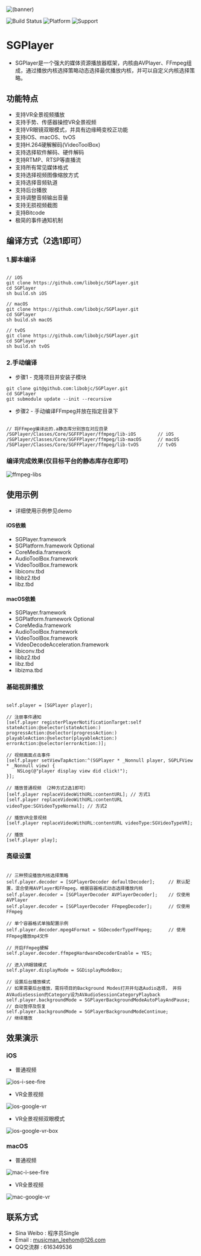 ![(banner)](https://coding.net/u/0x010101/p/resource-public/git/raw/master/SGPlayer/banner-small.png)

![Build Status](https://img.shields.io/badge/build-%20passing%20-brightgreen.svg)
![Platform](https://img.shields.io/badge/Platform-%20iOS%20macOS%20tvOS%20-blue.svg)
![Support](https://img.shields.io/badge/support-%20VR%20360%C2%B0%20-orange.svg)

# SGPlayer 

- SGPlayer是一个强大的媒体资源播放器框架，内核由AVPlayer、FFmpeg组成，通过播放内核选择策略动态选择最优播放内核，并可以自定义内核选择策略。

## 功能特点

- 支持VR全景视频播放
- 支持手势、传感器操控VR全景视频
- 支持VR眼镜双眼模式，并具有边缘畸变校正功能
- 支持iOS、macOS、tvOS
- 支持H.264硬解解码(VideoToolBox)
- 支持选择软件解码、硬件解码
- 支持RTMP、RTSP等直播流
- 支持所有常见媒体格式
- 支持选择视频图像缩放方式
- 支持选择音频轨道
- 支持后台播放
- 支持调整音频输出音量
- 支持无损视频截图
- 支持Bitcode
- 极简的事件通知机制

## 编译方式（2选1即可）

### 1.脚本编译

```obj-c

// iOS
git clone https://github.com/libobjc/SGPlayer.git
cd SGPlayer
sh build.sh iOS

// macOS
git clone https://github.com/libobjc/SGPlayer.git
cd SGPlayer
sh build.sh macOS

// tvOS
git clone https://github.com/libobjc/SGPlayer.git
cd SGPlayer
sh build.sh tvOS

```

### 2.手动编译

- 步骤1 - 克隆项目并安装子模块

```
git clone git@github.com:libobjc/SGPlayer.git
cd SGPlayer
git submodule update --init --recursive

```

- 步骤2 - 手动编译FFmpeg并放在指定目录下

```obj-c

// 将FFmpeg编译出的.a静态库分别放在对应目录
/SGPlayer/Classes/Core/SGFFPlayer/ffmpeg/lib-iOS        // iOS
/SGPlayer/Classes/Core/SGFFPlayer/ffmpeg/lib-macOS      // macOS
/SGPlayer/Classes/Core/SGFFPlayer/ffmpeg/lib-tvOS       // tvOS

```

### 编译完成效果(仅目标平台的静态库存在即可)

![ffmpeg-libs](https://coding.net/u/0x010101/p/resource-public/git/raw/master/SGPlayer/ffmpeg-libs.png)


## 使用示例

- 详细使用示例参见demo

#### iOS依赖

- SGPlayer.framework
- SGPlatform.framework  Optional
- CoreMedia.framework
- AudioToolBox.framework
- VideoToolBox.framework
- libiconv.tbd
- libbz2.tbd
- libz.tbd

#### macOS依赖

- SGPlayer.framework
- SGPlatform.framework  Optional
- CoreMedia.framework
- AudioToolBox.framework
- VideoToolBox.framework
- VideoDecodeAcceleration.framework
- libiconv.tbd
- libbz2.tbd
- libz.tbd
- libizma.tbd

### 基础视屏播放

```obj-c

self.player = [SGPlayer player];

// 注册事件通知
[self.player registerPlayerNotificationTarget:self stateAction:@selector(stateAction:) progressAction:@selector(progressAction:) playableAction:@selector(playableAction:) errorAction:@selector(errorAction:)];

// 视频画面点击事件
[self.player setViewTapAction:^(SGPlayer * _Nonnull player, SGPLFView * _Nonnull view) {
    NSLog(@"player display view did click!");
}];

// 播放普通视频 （2种方式2选1即可）
[self.player replaceVideoWithURL:contentURL]; // 方式1
[self.player replaceVideoWithURL:contentURL videoType:SGVideoTypeNormal]; // 方式2

// 播放VR全景视频
[self.player replaceVideoWithURL:contentURL videoType:SGVideoTypeVR];

// 播放
[self.player play];

```

### 高级设置


```obj-c

// 三种预设播放内核选择策略
self.player.decoder = [SGPlayerDecoder defaultDecoder];     // 默认配置，混合使用AVPlayer和FFmpeg，根据容器格式动态选择播放内核
self.player.decoder = [SGPlayerDecoder AVPlayerDecoder];    // 仅使用AVPlayer
self.player.decoder = [SGPlayerDecoder FFmpegDecoder];      // 仅使用FFmpeg

// 单个容器格式单独配置示例
self.player.decoder.mpeg4Format = SGDecoderTypeFFmpeg;      // 使用FFmpeg播放mp4文件

// 开启FFmpeg硬解
self.player.decoder.ffmpegHardwareDecoderEnable = YES;

// 进入VR眼镜模式
self.player.displayMode = SGDisplayModeBox;

// 设置后台播放模式
// 如果需要后台播放，需将项目的Background Modes打开并勾选Audio选项， 并将AVAudioSession的Category设为AVAudioSessionCategoryPlayback
self.player.backgroundMode = SGPlayerBackgroundModeAutoPlayAndPause;  // 自动暂停及恢复
self.player.backgroundMode = SGPlayerBackgroundModeContinue;          // 继续播放

```


## 效果演示

### iOS

- 普通视频

![ios-i-see-fire](https://coding.net/u/0x010101/p/resource-public/git/raw/master/SGPlayer/ios-i-see-fire.gif)

- VR全景视频

![ios-google-vr](https://coding.net/u/0x010101/p/resource-public/git/raw/master/SGPlayer/ios-google-vr.gif)

- VR全景视频双眼模式

![ios-google-vr-box](https://coding.net/u/0x010101/p/resource-public/git/raw/master/SGPlayer/ios-google-vr-box.gif)


### macOS

- 普通视频

![mac-i-see-fire](https://coding.net/u/0x010101/p/resource-public/git/raw/master/SGPlayer/mac-google-vr.gif)

- VR全景视频

![mac-google-vr](https://coding.net/u/0x010101/p/resource-public/git/raw/master/SGPlayer/mac-google-vr.gif)



## 联系方式

- Sina Weibo : 程序员Single
- Email : musicman_leehom@126.com
- QQ交流群 : 616349536
